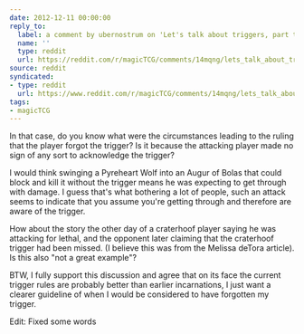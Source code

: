 ```yaml
---
date: 2012-12-11 00:00:00
reply_to:
  label: a comment by ubernostrum on 'Let's talk about triggers, part two' on /r/magicTCG
  name: ''
  type: reddit
  url: https://reddit.com/r/magicTCG/comments/14mqng/lets_talk_about_triggers_part_two/c7epzse/
source: reddit
syndicated:
- type: reddit
  url: https://www.reddit.com/r/magicTCG/comments/14mqng/lets_talk_about_triggers_part_two/c7eqc8g/
tags:
- magicTCG
---
```


In that case, do you know what were the circumstances leading to the ruling that the player forgot the trigger? Is it because the attacking player made no sign of any sort to acknowledge the trigger? 

I would think swinging a Pyreheart Wolf into an Augur of Bolas that could block and kill it without the trigger means he was expecting to get through with damage. I guess that's what bothering a lot of people, such an attack seems to indicate that you assume you're getting through and therefore are aware of the trigger.

How about the story the other day of a craterhoof player saying he was attacking for lethal, and the opponent later claiming that the craterhoof trigger had been missed. (I believe this was from the Melissa deTora article). Is this also "not a great example"?

BTW, I fully support this discussion and agree that on its face the current trigger rules are probably better than earlier incarnations, I just want a clearer guideline of when I would be considered to have forgotten my trigger.

Edit: Fixed some words